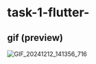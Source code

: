 # task-1-flutter-


## gif (preview)
![GIF_20241212_141356_716](https://github.com/user-attachments/assets/0ab0ba6d-274c-4451-94e1-70a45c6cdb07)
